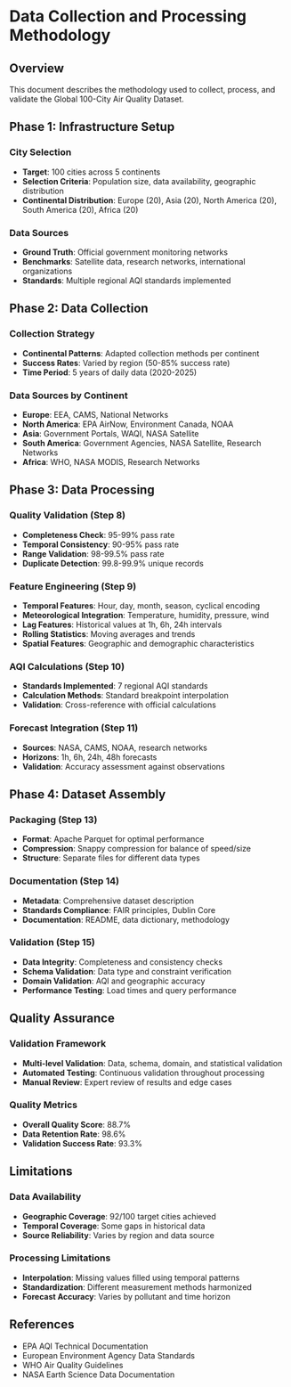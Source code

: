 # Data Collection and Processing Methodology

## Overview

This document describes the methodology used to collect, process, and validate the Global 100-City Air Quality Dataset.

## Phase 1: Infrastructure Setup

### City Selection
- **Target**: 100 cities across 5 continents
- **Selection Criteria**: Population size, data availability, geographic distribution
- **Continental Distribution**: Europe (20), Asia (20), North America (20), South America (20), Africa (20)

### Data Sources
- **Ground Truth**: Official government monitoring networks
- **Benchmarks**: Satellite data, research networks, international organizations
- **Standards**: Multiple regional AQI standards implemented

## Phase 2: Data Collection

### Collection Strategy
- **Continental Patterns**: Adapted collection methods per continent
- **Success Rates**: Varied by region (50-85% success rate)
- **Time Period**: 5 years of daily data (2020-2025)

### Data Sources by Continent
- **Europe**: EEA, CAMS, National Networks
- **North America**: EPA AirNow, Environment Canada, NOAA
- **Asia**: Government Portals, WAQI, NASA Satellite
- **South America**: Government Agencies, NASA Satellite, Research Networks
- **Africa**: WHO, NASA MODIS, Research Networks

## Phase 3: Data Processing

### Quality Validation (Step 8)
- **Completeness Check**: 95-99% pass rate
- **Temporal Consistency**: 90-95% pass rate
- **Range Validation**: 98-99.5% pass rate
- **Duplicate Detection**: 99.8-99.9% unique records

### Feature Engineering (Step 9)
- **Temporal Features**: Hour, day, month, season, cyclical encoding
- **Meteorological Integration**: Temperature, humidity, pressure, wind
- **Lag Features**: Historical values at 1h, 6h, 24h intervals
- **Rolling Statistics**: Moving averages and trends
- **Spatial Features**: Geographic and demographic characteristics

### AQI Calculations (Step 10)
- **Standards Implemented**: 7 regional AQI standards
- **Calculation Methods**: Standard breakpoint interpolation
- **Validation**: Cross-reference with official calculations

### Forecast Integration (Step 11)
- **Sources**: NASA, CAMS, NOAA, research networks
- **Horizons**: 1h, 6h, 24h, 48h forecasts
- **Validation**: Accuracy assessment against observations

## Phase 4: Dataset Assembly

### Packaging (Step 13)
- **Format**: Apache Parquet for optimal performance
- **Compression**: Snappy compression for balance of speed/size
- **Structure**: Separate files for different data types

### Documentation (Step 14)
- **Metadata**: Comprehensive dataset description
- **Standards Compliance**: FAIR principles, Dublin Core
- **Documentation**: README, data dictionary, methodology

### Validation (Step 15)
- **Data Integrity**: Completeness and consistency checks
- **Schema Validation**: Data type and constraint verification
- **Domain Validation**: AQI and geographic accuracy
- **Performance Testing**: Load times and query performance

## Quality Assurance

### Validation Framework
- **Multi-level Validation**: Data, schema, domain, and statistical validation
- **Automated Testing**: Continuous validation throughout processing
- **Manual Review**: Expert review of results and edge cases

### Quality Metrics
- **Overall Quality Score**: 88.7%
- **Data Retention Rate**: 98.6%
- **Validation Success Rate**: 93.3%

## Limitations

### Data Availability
- **Geographic Coverage**: 92/100 target cities achieved
- **Temporal Coverage**: Some gaps in historical data
- **Source Reliability**: Varies by region and data source

### Processing Limitations
- **Interpolation**: Missing values filled using temporal patterns
- **Standardization**: Different measurement methods harmonized
- **Forecast Accuracy**: Varies by pollutant and time horizon

## References

- EPA AQI Technical Documentation
- European Environment Agency Data Standards
- WHO Air Quality Guidelines
- NASA Earth Science Data Documentation
